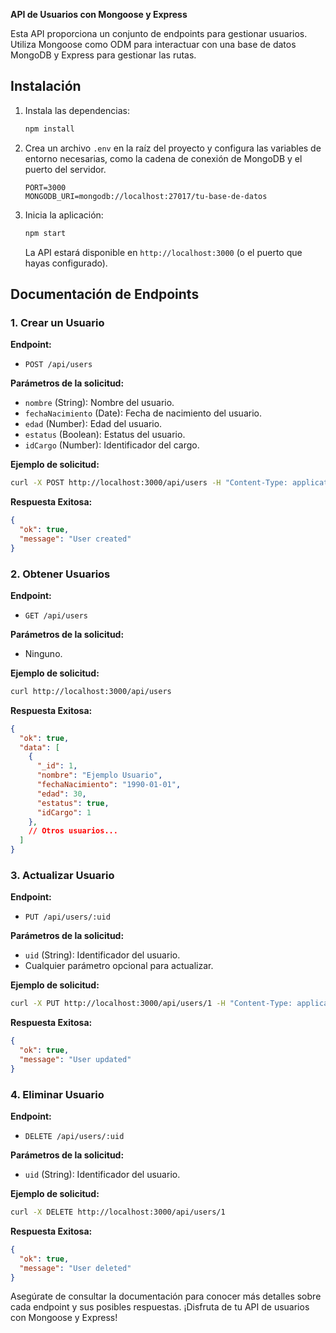 **API de Usuarios con Mongoose y Express**

Esta API proporciona un conjunto de endpoints para gestionar usuarios. Utiliza Mongoose como ODM para interactuar con una base de datos MongoDB y Express para gestionar las rutas.

## Instalación

1. Instala las dependencias:

   ```bash
   npm install
   ```

2. Crea un archivo `.env` en la raíz del proyecto y configura las variables de entorno necesarias, como la cadena de conexión de MongoDB y el puerto del servidor.

   ```env
   PORT=3000
   MONGODB_URI=mongodb://localhost:27017/tu-base-de-datos
   ```

3. Inicia la aplicación:

   ```bash
   npm start
   ```

   La API estará disponible en `http://localhost:3000` (o el puerto que hayas configurado).

## Documentación de Endpoints

### 1. Crear un Usuario

**Endpoint:**

- `POST /api/users`

**Parámetros de la solicitud:**

- `nombre` (String): Nombre del usuario.
- `fechaNacimiento` (Date): Fecha de nacimiento del usuario.
- `edad` (Number): Edad del usuario.
- `estatus` (Boolean): Estatus del usuario.
- `idCargo` (Number): Identificador del cargo.

**Ejemplo de solicitud:**

```bash
curl -X POST http://localhost:3000/api/users -H "Content-Type: application/json" -d '{"nombre": "Ejemplo Usuario", "fechaNacimiento": "1990-01-01", "edad": 30, "estatus": true, "idCargo": 1}'
```

**Respuesta Exitosa:**

```json
{
  "ok": true,
  "message": "User created"
}
```

### 2. Obtener Usuarios

**Endpoint:**

- `GET /api/users`

**Parámetros de la solicitud:**

- Ninguno.

**Ejemplo de solicitud:**

```bash
curl http://localhost:3000/api/users
```

**Respuesta Exitosa:**

```json
{
  "ok": true,
  "data": [
    {
      "_id": 1,
      "nombre": "Ejemplo Usuario",
      "fechaNacimiento": "1990-01-01",
      "edad": 30,
      "estatus": true,
      "idCargo": 1
    },
    // Otros usuarios...
  ]
}
```

### 3. Actualizar Usuario

**Endpoint:**

- `PUT /api/users/:uid`

**Parámetros de la solicitud:**

- `uid` (String): Identificador del usuario.
- Cualquier parámetro opcional para actualizar.

**Ejemplo de solicitud:**

```bash
curl -X PUT http://localhost:3000/api/users/1 -H "Content-Type: application/json" -d '{"nombre": "Nuevo Nombre"}'
```

**Respuesta Exitosa:**

```json
{
  "ok": true,
  "message": "User updated"
}
```

### 4. Eliminar Usuario

**Endpoint:**

- `DELETE /api/users/:uid`

**Parámetros de la solicitud:**

- `uid` (String): Identificador del usuario.

**Ejemplo de solicitud:**

```bash
curl -X DELETE http://localhost:3000/api/users/1
```

**Respuesta Exitosa:**

```json
{
  "ok": true,
  "message": "User deleted"
}
```

Asegúrate de consultar la documentación para conocer más detalles sobre cada endpoint y sus posibles respuestas. ¡Disfruta de tu API de usuarios con Mongoose y Express!
